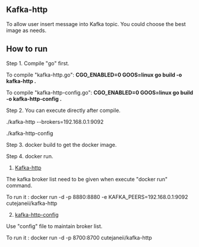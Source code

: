 ## Kafka-http ##
To allow user insert message into Kafka topic. You could choose the best image as needs.

## How to run ##

Step 1. Compile "go" first.

To compile "kafka-http.go": 
**CGO_ENABLED=0 GOOS=linux go build -o kafka-http .**

To compile "kafka-http-config.go":
**CGO_ENABLED=0 GOOS=linux go build -o kafka-http-config .**

Step 2. You can execute directly after compile.

./kafka-http --brokers=192.168.0.1:9092

./kafka-http-config

Step 3. docker build to get the docker image.

Step 4. docker run.

1. [Kafka-http](https://github.com/cutejaneii/kafka-http/tree/master/kafka-http)

The kafka broker list need to be given when execute "docker run" command.

To run it : docker run -d -p 8880:8880 -e KAFKA_PEERS=192.168.0.1:9092 cutejaneii/kafka-http


2. [kafka-http-config](https://github.com/cutejaneii/kafka-http/tree/master/kafka-http-config)

Use "config" file to maintain broker list.

To run it : docker run -d -p 8700:8700 cutejaneii/kafka-http
